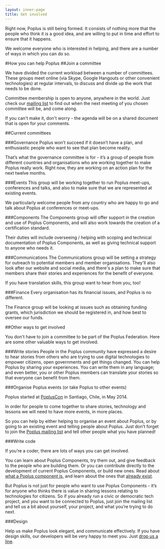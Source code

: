 ```yaml
---
layout: inner-page
title: Get involved
---
```

Right now, Poplus is still being formed. It consists of nothing more that the people who think it is a good idea, and are willing to put in time and effort to ensure that it happens.

We welcome everyone who is interested in helping, and there are a number of ways in which you can do so.


#How you can help Poplus
##Join a committee

We have divided the current workload between a number of committees. These groups meet online (via Skype, Google Hangouts or other convenient technologies) at regular intervals, to discuss and divide up the work that needs to be done.

Committee membership is open to anyone, anywhere in the world. Just check our [mailing list](https://groups.google.com/forum/#!forum/poplus) to find out when the next meeting of you chosen committee will be, and come along. 

If you can't make it, don't worry - the agenda will be on a shared document that is open for your comments.

##Current committees

###Governance
Poplus won’t succeed if it doesn’t have a plan, and enthusiastic people who want to see that plan become reality. 

That’s what the governance committee is for - it’s a group of people from different countries and organisations who are working together to make Poplus really work. Right now, they are working on an action plan for the next twelve months.

###Events
This group will be working together to run Poplus meet-ups, conferences and talks, and also to make sure that we are represented at existing events.

We particularly welcome people from any country who are happy to go and talk about Poplus at conferences or meet-ups.

###Components
The Components group will offer support in the creation and use of Poplus Components, and will also work towards the creation of a certification standard. 

Their duties will include overseeing / helping with scoping and technical documentation of Poplus Components, as well as giving technical support to anyone who needs it.

###Communications
The Communications group will be setting a strategy for outreach to potential members and member organisations. They'll also look after our website and social media, and there's a plan to make sure that members share their stories and experiences for the benefit of everyone. 

If you have translation skills, this group want to hear from you, too!

###Finance
Every organisation has its financial issues, and Poplus is no different. 

The Finance group will be looking at issues such as obtaining funding grants, which jurisdiction we should be registered in, and how best to oversee our funds.

##Other ways to get involved

You don't have to join a committee to be part of the Poplus Federation. Here are some other valuable ways to get involved.

###Write stories
People in the Poplus community have expressed a desire to hear stories from others who are trying to use digital technologies to empower citizens, open governments and get things changed.
You can help Poplus by sharing your experiences. You can write them in any language; and even better, you or other Poplus members can translate your stories so that everyone can benefit from them.

###Organise Poplus events (or take Poplus to other events)

Poplus started at [PoplusCon](/popluscon/) in Santiago, Chile, in May 2014.

In order for people to come together to share stories, technology and lessons we will need to have more events, in more places.

So you can help by either helping to organise an event about Poplus, or by going to an existing event and telling people about Poplus. Just don’t forget to join the [Poplus mailing list](https://groups.google.com/forum/#!forum/poplus) and tell other people what you have planned!

###Write code

If you’re a coder, there are lots of ways you can get involved.

You can learn about Poplus Components, try them out, and give feedback to the people who are building them. Or you can contribute directly to the development of current Poplus Components, or build new ones. Read about [what a Poplus component is](/components/), and learn about the ones that [already exist](/components/#components).

But Poplus is not just for people who want to use Poplus Components - it’s for anyone who thinks there is value in sharing lessons relating to technologies for citizens. So if you already run a civic or democratic tech project, and you want to be connected to Poplus, just join the mailing list and tell us a bit about yourself, your project, and what you’re trying to do next.

###Design

Help us make Poplus look elegant, and communicate effectively. If you have design skills, our developers will be very happy to meet you. Just [drop us a line](https://groups.google.com/forum/#!forum/poplus).
